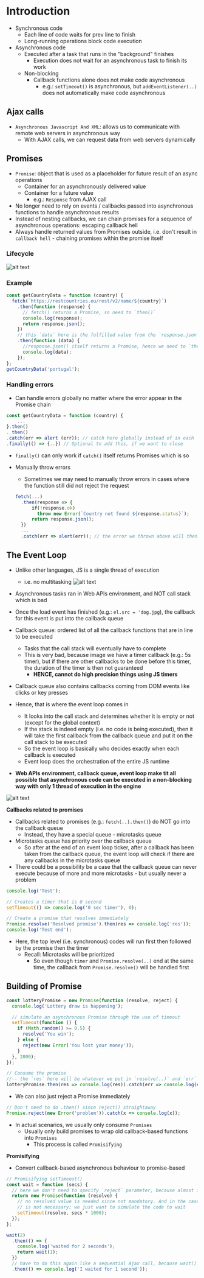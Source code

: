 # Introduction

- Synchronous code
  - Each line of code waits for prev line to finish
  - Long-running operations block code execution
- Asynchronous code
  - Executed after a task that runs in the "background" finishes
    - Execution does not wait for an asynchronous task to finish its work
  - Non-blocking
    - Callback functions alone does not make code asynchronous
      - e.g.: `setTimeout()` is asynchronous, but `addEventListener(..)` does not automatically make code asynchronous

## Ajax calls

- `Asynchronous Javascript And XML`: allows us to communicate with remote web servers in asynchronous way
  - With AJAX calls, we can request data from web servers dynamically

## Promises

- `Promise`: object that is used as a placeholder for future result of an async operations
  - Container for an asynchronously delivered value
  - Container for a future value
    - e.g.: `Response` from AJAX call
- No longer need to rely on events / callbacks passed into asynchronous functions to handle asynchronous results
- Instead of nesting callbacks, we can chain promises for a sequence of asynchronous operations: escaping callback hell
- Always handle returned values from Promises outside, i.e. don't result in `callback hell` - chaining promises within the promise itself

### Lifecycle

![alt text](image.png)

### Example

```js
const getCountryData = function (country) {
  fetch(`https://restcountries.eu/rest/v2/name/${country}`)
    .then(function (response) {
      // fetch() returns a Promise, so need to `then()`
      console.log(response);
      return response.json();
    })
    // this `data` here is the fulfilled value from the `response.json` Promise
    .then(function (data) {
      //response.json() itself returns a Promise, hence we need to `then()` again
      console.log(data);
    });
};
getCountryData('portugal');
```

### Handling errors

- Can handle errors globally no matter where the error appear in the Promise chain

```js
const getCountryData = function (country) {
    ...
}.then()
. then()
.catch(err => alert (err)); // catch here globally instead of in each `then()`
.finally(() => {..}) // Optional to add this, if we want to close
```

- `finally()` can only work if `catch()` itself returns Promises which is so

- Manually throw errors
  - Sometimes we may need to manually throw errors in cases where the function still did not reject the request
  ```js
  fetch(...)
    .then(response => {
        if(!response.ok)
          throw new Error(`Country not found ${response.status}`);
        return response.json();
    })
    ...
    .catch(err => alert(err)); // the error we thrown above will then be caught here
  ```

## The Event Loop

- Unlike other languages, JS is a single thread of execution
  - i.e. no multitasking
    ![alt text](image-1.png)
- Asynchronous tasks ran in Web APIs environment, and NOT call stack which is bad

- Once the load event has finished (e.g.: `el.src = 'dog.jpg`), the callback for this event is put into the callback queue
- Callback queue: ordered list of all the callback functions that are in line to be executed
  - Tasks that the call stack will eventually have to complete
  - This is very bad, because image we have a timer callback (e.g.: 5s timer), but if there are other callbacks to be done before this timer, the duration of the timer is then not guaranteed
    - **HENCE, cannot do high precision things using JS timers**
- Callback queue also contains callbacks coming from DOM events like clicks or key presses
- Hence, that is where the event loop comes in
  - It looks into the call stack and determines whether it is empty or not (except for the global context)
  - If the stack is indeed empty (i.e. no code is being executed), then it will take the first callback from the callback queue and put it on the call stack to be executed
  - So the event loop is basically who decides exactly when each callback is executed
  - Event loop does the orchestration of the entire JS runtime
- **Web APIs environment, callback queue, event loop make tit all possible that asynchronous code can be executed in a non-blocking way with only 1 thread of execution in the engine**

![alt text](image-2.png)

**Callbacks related to promises**

- Callbacks related to promises (e.g.: `fetch(..).then()`) do NOT go into the callback queue
  - Instead, they have a special queue - microtasks queue
- Microtasks queue has priority over the callback queue
  - So after at the end of an event loop ticker, after a callback has been taken from the callback queue, the event loop will check if there are any callbacks in the microtasks queue
- There could be a possibility be a case that the callback queue can never execute because of more and more microtasks - but usually never a problem

```js
console.log('Test');

// Creates a timer that is 0 second
setTimeout(() => console.log('0 sec timer'), 0);

// Create a promise that resolves immediately
Promise.resolve('Resolved promise').then(res => console.log('res'));
console.log('Test end');
```

- Here, the top level (i.e. synchronous) codes will run first then followed by the promise then the timer
  - Recall: Microtasks will be prioritized
    - So even though `timer` and `Promise.resolve(..)` end at the same time, the callback from `Promise.resolve()` will be handled first

## Building of Promise

```js
const lotteryPromise = new Promise(function (resolve, reject) {
  console.log('Lottery draw is happening');

  // simulate an asynchronous Promise through the use of timeout
  setTimeout(function () {
    if (Math.random() >= 0.5) {
      resolve('You win');
    } else {
      reject(new Error('You lost your money'));
    }
  }, 2000);
});

// Consume the promise
//-- the `res` here will be whatever we put in `resolve(..)` and `err` in `reject(..)`
lotteryPromise.then(res => console.log(res)).catch(err => console.log(error));
```

- We can also just reject a Promise immediately

```js
// Don't need to do .then() since reject() straightaway
Promise.reject(new Error('problem')).catch(x => console.log(x));
```

- In actual scenarios, we usually only consume `Promises`
  - Usually only build promises to wrap old callback-based functions into `Promises`
    - This process is called `Promisifying`

**Promisifying**

- Convert callback-based asynchronous behaviour to promise-based

```js
// Promisifying setTimeout()
const wait = function (secs) {
  // here we don't need to specify `reject` parameter, because almost impossible for timers to fail
  return new Promise(function (resolve) {
    // no resolved value is needed since not mandatory. And in the case of timer
    // is not necessary; we just want to simulate the code to wait
    setTimeout(resolve, secs * 1000);
  });
};

wait(2)
  .then(() => {
    console.log('waited for 2 seconds');
    return wait(1);
  })
  // have to do this again like a sequential Ajax call, because wait() returns a promise
  .then(() => console.log('I waited for 1 second'));
```

